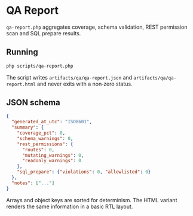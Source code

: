 # QA Report

`qa-report.php` aggregates coverage, schema validation, REST permission scan and
SQL prepare results.

## Running

```bash
php scripts/qa-report.php
```

The script writes `artifacts/qa/qa-report.json` and `artifacts/qa/qa-report.html`
and never exits with a non‑zero status.

## JSON schema

```json
{
  "generated_at_utc": "ISO8601",
  "summary": {
    "coverage_pct": 0,
    "schema_warnings": 0,
    "rest_permissions": {
      "routes": 0,
      "mutating_warnings": 0,
      "readonly_warnings": 0
    },
    "sql_prepare": {"violations": 0, "allowlisted": 0}
  },
  "notes": ["..."]
}
```

Arrays and object keys are sorted for determinism. The HTML variant renders the
same information in a basic RTL layout.
